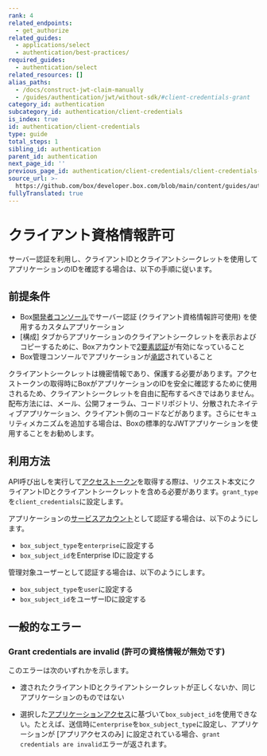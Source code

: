 ```yaml
---
rank: 4
related_endpoints:
  - get_authorize
related_guides:
  - applications/select
  - authentication/best-practices/
required_guides:
  - authentication/select
related_resources: []
alias_paths:
  - /docs/construct-jwt-claim-manually
  - /guides/authentication/jwt/without-sdk/#client-credentials-grant
category_id: authentication
subcategory_id: authentication/client-credentials
is_index: true
id: authentication/client-credentials
type: guide
total_steps: 1
sibling_id: authentication
parent_id: authentication
next_page_id: ''
previous_page_id: authentication/client-credentials/client-credentials-setup
source_url: >-
  https://github.com/box/developer.box.com/blob/main/content/guides/authentication/client-credentials/index.md
fullyTranslated: true
---
```

# クライアント資格情報許可

サーバー認証を利用し、クライアントIDとクライアントシークレットを使用してアプリケーションのIDを確認する場合は、以下の手順に従います。

## 前提条件

* Box[開発者コンソール][devconsole]でサーバー認証 (クライアント資格情報許可使用) を使用するカスタムアプリケーション
* \[構成] タブからアプリケーションのクライアントシークレットを表示およびコピーするために、Boxアカウントで[2要素認証][2fa]が有効になっていること
* Box管理コンソールでアプリケーションが[承認][auth]されていること

<Message danger>

クライアントシークレットは機密情報であり、保護する必要があります。アクセストークンの取得時にBoxがアプリケーションのIDを安全に確認するために使用されるため、クライアントシークレットを自由に配布するべきではありません。配布方法には、メール、公開フォーラム、コードリポジトリ、分散されたネイティブアプリケーション、クライアント側のコードなどがあります。さらにセキュリティメカニズムを追加する場合は、Boxの標準的なJWTアプリケーションを使用することをお勧めします。

</Message>

## 利用方法

API呼び出しを実行して[アクセストークン][accesstoken]を取得する際は、リクエスト本文にクライアントIDとクライアントシークレットを含める必要があります。`grant_type`を`client_credentials`に設定します。

アプリケーションの[サービスアカウント][sa]として認証する場合は、以下のようにします。

* `box_subject_type`を`enterprise`に設定する
* `box_subject_id`をEnterprise IDに設定する

管理対象ユーザーとして認証する場合は、以下のようにします。

* `box_subject_type`を`user`に設定する
* `box_subject_id`をユーザーIDに設定する

<Samples id="x_auth" variant="with_client_credentials">

</Samples>

## 一般的なエラー

<!--alex ignore invalid-->

### Grant credentials are invalid (許可の資格情報が無効です)

このエラーは次のいずれかを示します。

* 渡されたクライアントIDとクライアントシークレットが正しくないか、同じアプリケーションのものではない

* 選択した[アプリケーションアクセス][aa]に基づいて`box_subject_id`を使用できない。たとえば、送信時に`enterprise`を`box_subject_type`に設定し、アプリケーションが \[アプリアクセスのみ] に設定されている場合、`grant credentials are invalid`エラーが返されます。

<!-- i18n-enable localize-links -->

[2fa]: https://support.box.com/hc/ja/articles/360043697154-アカウントの多要素認証の設定

<!-- i18n-disable localize-links -->

[devconsole]: https://app.box.com/developers/console

[accesstoken]: e://post-oauth2-token/

[sa]: g://getting-started/user-types/service-account/

[auth]: g://authorization

[aa]: g://authentication/client-credentials/client-credentials-setup/#application-access
